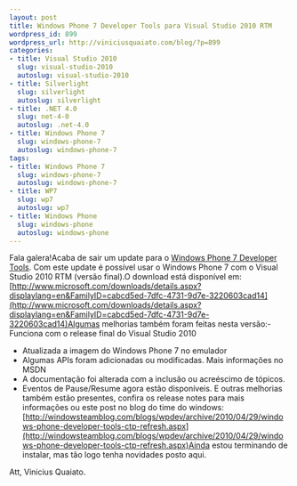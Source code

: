 ```yaml
--- 
layout: post
title: Windows Phone 7 Developer Tools para Visual Studio 2010 RTM
wordpress_id: 899
wordpress_url: http://viniciusquaiato.com/blog/?p=899
categories: 
- title: Visual Studio 2010
  slug: visual-studio-2010
  autoslug: visual-studio-2010
- title: Silverlight
  slug: silverlight
  autoslug: silverlight
- title: .NET 4.0
  slug: net-4-0
  autoslug: .net-4.0
- title: Windows Phone 7
  slug: windows-phone-7
  autoslug: windows-phone-7
tags: 
- title: Windows Phone 7
  slug: windows-phone-7
  autoslug: windows-phone-7
- title: WP7
  slug: wp7
  autoslug: wp7
- title: Windows Phone
  slug: windows-phone
  autoslug: windows-phone
---
```

Fala galera!Acaba de sair um update para o [Windows Phone 7 Developer Tools](http://viniciusquaiato.com/blog/windows-phone-7-preparando-ambiente-para-desenvolver/). Com este update é possível usar o Windows Phone 7 com o Visual Studio 2010 RTM (versão final).O download está disponível em: [http://www.microsoft.com/downloads/details.aspx?displaylang=en&FamilyID=cabcd5ed-7dfc-4731-9d7e-3220603cad14](http://www.microsoft.com/downloads/details.aspx?displaylang=en&FamilyID=cabcd5ed-7dfc-4731-9d7e-3220603cad14)Algumas melhorias também foram feitas nesta versão:- Funciona com o release final do Visual Studio 2010
- Atualizada a imagem do Windows Phone 7 no emulador
- Algumas APIs foram adicionadas ou modificadas. Mais informações no MSDN
- A documentação foi alterada com a inclusão ou acreéscimo de tópicos.
- Eventos de Pause/Resume agora estão disponíveis.
E outras melhorias também estão presentes, confira os release notes para mais informações ou este post no blog do time do windows: [http://windowsteamblog.com/blogs/wpdev/archive/2010/04/29/windows-phone-developer-tools-ctp-refresh.aspx](http://windowsteamblog.com/blogs/wpdev/archive/2010/04/29/windows-phone-developer-tools-ctp-refresh.aspx)Ainda estou terminando de instalar, mas tão logo tenha novidades posto aqui.

Att,
Vinicius Quaiato.
